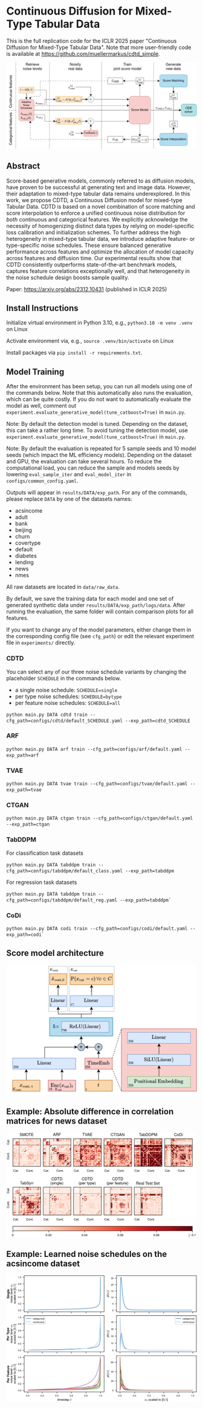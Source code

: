 # Continuous Diffusion for Mixed-Type Tabular Data

This is the full replication code for the ICLR 2025 paper "Continuous Diffusion for Mixed-Type Tabular Data".
Note that more user-friendly code is available at https://github.com/muellermarkus/cdtd_simple.

![Banner](https://github.com/muellermarkus/cdtd/blob/main/images/cdtd_overview.png)

## Abstract

Score-based generative models, commonly referred to as diffusion models, have proven to be successful at generating text and image data.
However, their adaptation to mixed-type tabular data remains underexplored. 
In this work, we propose CDTD, a Continuous Diffusion model for mixed-type Tabular Data. CDTD is based on a novel combination of score matching and score interpolation to enforce a unified continuous noise distribution for *both* continuous and categorical features. We explicitly acknowledge the necessity of homogenizing distinct data types by relying on model-specific loss calibration and initialization schemes.
To further address the high heterogeneity in mixed-type tabular data, we introduce adaptive feature- or type-specific noise schedules. These ensure balanced generative performance across features and optimize the allocation of model capacity across features and diffusion time.
Our experimental results show that CDTD consistently outperforms state-of-the-art benchmark models, captures feature correlations exceptionally well, and that heterogeneity in the noise schedule design boosts sample quality.

Paper: https://arxiv.org/abs/2312.10431 (published in ICLR 2025)


## Install Instructions

Initialize virtual environment in Python 3.10, e.g., `python3.10 -m venv .venv` on Linux

Activate environment via, e.g., `source .venv/bin/activate` on Linux

Install packages via `pip install -r requirements.txt`.


## Model Training

After the environment has been setup, you can run all models using one of the commands below. Note that this automatically also runs the evaluation, which can be quite costly. 
If you do not want to automatically evaluate the model as well, comment out `experiment.evaluate_generative_model(tune_catboost=True)` in `main.py`.

Note: By default the detection model is tuned. Depending on the dataset, this can take a rather long time. To avoid tuning the detection model, use `experiment.evaluate_generative_model(tune_catboost=True)` in `main.py`.

Note: By default the evaluation is repeated for 5 sample seeds and 10 model seeds (which impact the ML efficiency models). Depending on the dataset and GPU, the evaluation can take several hours. To reduce the computational load, you can reduce the sample and models seeds by lowering `eval_sample_iter` and `eval_model_iter` in `configs/common_config.yaml`.

Outputs will appear in `results/DATA/exp_path`. For any of the commands, please replace `DATA` by one of the datasets names:
- acsincome
- adult
- bank
- beijing
- churn
- covertype
- default
- diabetes
- lending
- news
- nmes

All raw datasets are located in `data/raw_data`.

By default, we save the training data for each model and one set of generated synthetic data under `results/DATA/exp_path/logs/data`.
After running the evaluation, the same folder will contain comparison plots for all features.

If you want to change any of the model parameters, either change them in the corresponding config file (see `cfg_path`) or edit the relevant experiment file in `experiments/` directly.


### CDTD

You can select any of our three noise schedule variants by changing the placeholder `SCHEDULE` in the commands below.

- a single noise schedule: `SCHEDULE=single`
- per type noise schedules: `SCHEDULE=bytype`
- per feature noise schedules: `SCHEDULE=all`

```
python main.py DATA cdtd train --cfg_path=configs/cdtd/default_SCHEDULE.yaml --exp_path=cdtd_SCHEDULE
```

### ARF

```
python main.py DATA arf train --cfg_path=configs/arf/default.yaml --exp_path=arf
```


### TVAE

```
python main.py DATA tvae train --cfg_path=configs/tvae/default.yaml --exp_path=tvae
```

### CTGAN

```
python main.py DATA ctgan train --cfg_path=configs/ctgan/default.yaml --exp_path=ctgan
```

### TabDDPM

For classification task datasets

```
python main.py DATA tabddpm train --cfg_path=configs/tabddpm/default_class.yaml --exp_path=tabddpm
```

For regression task datasets

```
python main.py DATA tabddpm train --cfg_path=configs/tabddpm/default_reg.yaml --exp_path=tabddpm`
```

### CoDi

```
python main.py DATA codi train --cfg_path=configs/codi/default.yaml --exp_path=codi`
```

## Score model architecture

![Architecture](https://github.com/muellermarkus/cdtd/blob/main/images/architecture.png)


## Example: Absolute difference in correlation matrices for news dataset
![CorrMatrices](https://github.com/muellermarkus/cdtd/blob/main/images/abs_corr_diff_news.png)


## Example: Learned noise schedules on the acsincome dataset

![Schedules](https://github.com/muellermarkus/cdtd/blob/main/images/learned_schedules_acsincome.png)